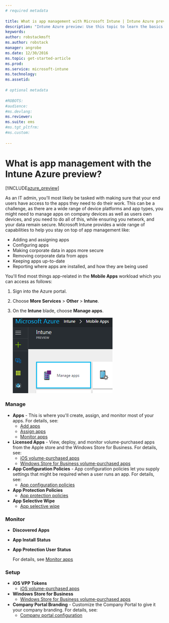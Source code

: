 ```yaml
---
# required metadata

title: What is app management with Microsoft Intune | Intune Azure preview | Microsoft Docs
description: "Intune Azure preview: Use this topic to learn the basics about app management with Microsoft Intune"
keywords:
author: robstackmsft
ms.author: robstack
manager: angrobe
ms.date: 12/30/2016
ms.topic: get-started-article
ms.prod:
ms.service: microsoft-intune
ms.technology:
ms.assetid:

# optional metadata

#ROBOTS:
#audience:
#ms.devlang:
ms.reviewer:
ms.suite: ems
#ms.tgt_pltfrm:
#ms.custom:

---
```


# What is app management with the Intune Azure preview?


[!INCLUDE[azure_preview](../includes/azure_preview.md)]


As an IT admin, you'll most likely be tasked with making sure that your end users have access to the apps they need to do their work. This can be a challenge, as there are a wide range of device platforms and app types, you might need to manage apps on company devices as well as users own devices, and you need to do all of this, while ensuring you network, and your data remain secure.
Microsoft Intune provides a wide range of capabilities to help you stay on top of app management like:



- Adding and assigning apps
- Configuring apps
- Making corporate data in apps more secure
- Removing corporate data from apps
- Keeping apps up-to-date
- Reporting where apps are installed, and how they are being used

You'll find most things app-related in the **Mobile Apps** workload which you can access as follows:

1. Sign into the Azure portal.
2. Choose **More Services** > **Other** > **Intune**.
3. On the **Intune** blade, choose **Manage apps**.

	![The Mobile Apps workload](./media/apps-workload.png)

### Manage
- **Apps** - This is where you'll create, assign, and monitor most of your apps. For details, see:
	- [Add apps](add-apps.md)
	- [Assign apps](deploy-apps.md)
	- [Monitor apps](monitor-apps.md)
- **Licensed Apps** - View, deploy, and monitor volume-purchased apps from the Apple store and the Windows Store for Business. For details, see:
	- [iOS volume-purchased apps](ios-vpp-apps.md)
	- [Windows Store for Business volume-purchased apps](wsfb-apps.md)
- **App Configuration Policies** - App configuration policies let you supply settings that might be required when a user runs an app. For details, see:
	- [App configuration policies](app-configuration-policies.md)
- **App Protection Policies**
	- [App protection policies](app-protection-policies.md)
- **App Selective Wipe**
	- [App selective wipe](app-selective-wipe.md)

### Monitor
- **Discovered Apps**
- **App Install Status**
- **App Protection User Status**

	For details, see [Monitor apps](monitor-apps.md)

### Setup
- **iOS VPP Tokens**
	- [iOS volume-purchased apps](ios-vpp-apps.md)
- **Windows Store for Business**
	- [Windows Store for Business volume-purchased apps](wsfb-apps.md)
- **Company Portal Branding** - Customize the Company Portal to give it your company branding. For details, see:
	- [Company portal configuration](company-portal-app.md)
